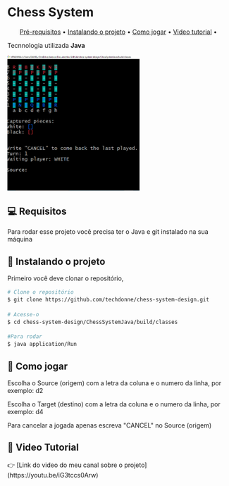 <h1>Chess System</h1>

<p align="center">
  <a href="#pre-requisites">Pré-requisitos</a> •
  <a href="#como-usar">Instalando o projeto</a> •
  <a href="#como-jogar">Como jogar</a> •
  <a href="#video">Video tutorial</a> •
</p>

 Tecnnologia utilizada **Java**

 <img width="300px" src="./.github/xadrez.png">

<h2 id="pre-requisites">💻 Requisitos</h2> 

Para rodar esse projeto você precisa ter o Java e git  instalado na sua máquina
<h2 id="como-usar"> 🚀 Instalando o projeto</h2>

Primeiro você deve clonar o repositório,

```bash
# Clone o repositório
$ git clone https://github.com/techdonne/chess-system-design.git

# Acesse-o
$ cd chess-system-design/ChessSystemJava/build/classes

#Para rodar
$ java application/Run
```
<h2 id="como-jogar"> 🚀 Como jogar</h2>

<p>Escolha o Source (origem) com a letra da coluna e o numero da linha, por exemplo: d2</p>
<p>Escolha o Target (destino) com a letra da coluna e o numero da linha, por exemplo: d4</p>
<p>Para cancelar a jogada apenas escreva "CANCEL" no Source (origem)</p>



<h2 id="video"> 🚀 Video Tutorial</h2>
👉 [Link do video do meu canal sobre o projeto](https://youtu.be/iG3tccs0Arw)
